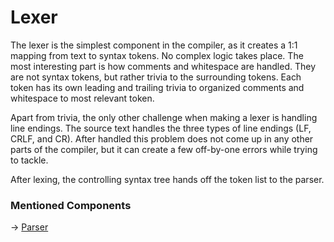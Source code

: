 # Lexer

The lexer is the simplest component in the compiler, as it creates a 1:1 mapping from text to syntax tokens. No complex
logic takes place. The most interesting part is how comments and whitespace are handled. They are not syntax tokens, but
rather trivia to the surrounding tokens. Each token has its own leading and trailing trivia to organized comments and
whitespace to most relevant token.

Apart from trivia, the only other challenge when making a lexer is handling line endings. The source text handles the
three types of line endings (LF, CRLF, and CR). After handled this problem does not come up in any other parts of the
compiler, but it can create a few off-by-one errors while trying to tackle.

After lexing, the controlling syntax tree hands off the token list to the parser.

### Mentioned Components

-> [Parser](Parser.md)
